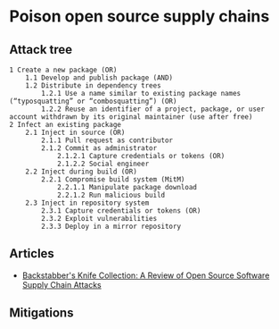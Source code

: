 # Poison open source supply chains

## Attack tree

```text
1 Create a new package (OR)
    1.1 Develop and publish package (AND)
    1.2 Distribute in dependency trees
        1.2.1 Use a name similar to existing package names (“typosquatting” or “combosquatting”) (OR)
        1.2.2 Reuse an identifier of a project, package, or user account withdrawn by its original maintainer (use after free)
2 Infect an existing package
    2.1 Inject in source (OR)
        2.1.1 Pull request as contributor
        2.1.2 Commit as administrator
            2.1.2.1 Capture credentials or tokens (OR)
            2.1.2.2 Social engineer
    2.2 Inject during build (OR)
        2.2.1 Compromise build system (MitM)
            2.2.1.1 Manipulate package download
            2.2.1.2 Run malicious build
    2.3 Inject in repository system
        2.3.1 Capture credentials or tokens (OR)
        2.3.2 Exploit vulnerabilities
        2.3.3 Deploy in a mirror repository
```

## Articles

* [Backstabber's Knife Collection: A Review of Open Source Software Supply Chain Attacks](https://arxiv.org/abs/2005.09535)

## Mitigations